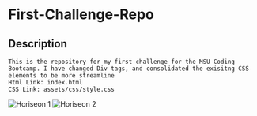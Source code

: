 # First-Challenge-Repo

## Description
    This is the repository for my first challenge for the MSU Coding Bootcamp. I have changed Div tags, and consolidated the exisitng CSS elements to be more streamline
    Html Link: index.html
    CSS Link: assets/css/style.css
![Horiseon 1](https://github.com/Morinc35/First-Challenge-Repo/assets/133377464/25356ede-c2b2-489e-a611-c5389a24a4bf)
![Horiseon 2](https://github.com/Morinc35/First-Challenge-Repo/assets/133377464/0ad0ede5-c101-496e-a6ea-527670799681)
